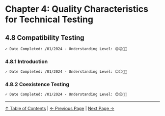 # Chapter 4: Quality Characteristics for Technical Testing

## 4.8 Compatibility Testing

```markdown
✓ Date Completed: /01/2024 - Understanding Level: 😊😐🤢🤮
```

### 4.8.1 Introduction

```markdown
✓ Date Completed: /01/2024 - Understanding Level: 😊😐🤢🤮
```

### 4.8.2 Coexistence Testing

```markdown
✓ Date Completed: /01/2024 - Understanding Level: 😊😐🤢🤮
```

---

[↑ Table of Contents](../../README.md#table-of-contents) | [← Previous Page](4.7-portability-testing.md) | [Next Page →](4.9-operational-profiles.md)
